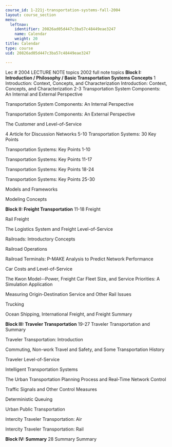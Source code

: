 ```yaml
---
course_id: 1-221j-transportation-systems-fall-2004
layout: course_section
menu:
  leftnav:
    identifier: 20826ad05d447c3ba57c48449eae3247
    name: Calendar
    weight: 20
title: Calendar
type: course
uid: 20826ad05d447c3ba57c48449eae3247

---
```


Lec # 2004 LECTURE NOTE topics 2002 full note topics **Block I: Introduction / Philosophy / Basic Transportation Systems Concepts** 1 Introduction: Context, Concepts, and Characterization Introduction: Context, Concepts, and Characterization 2-3 Transportation System Components: An Internal and External Perspective

Transportation System Components: An Internal Perspective

Transportation System Components: An External Perspective

The Customer and Level-of-Service

4 Article for Discussion Networks 5-10 Transportation Systems: 30 Key Points

Transportation Systems: Key Points 1-10

Transportation Systems: Key Points 11-17

Transportation Systems: Key Points 18-24

Transportation Systems: Key Points 25-30

Models and Frameworks

Modeling Concepts

**Block II: Freight Transportation** 11-18 Freight   
  
Rail Freight

The Logistics System and Freight Level-of-Service

Railroads: Introductory Concepts

Railroad Operations

Railroad Terminals: P-MAKE Analysis to Predict Network Performance

Car Costs and Level-of-Service

The Kwon Model--Power, Freight Car Fleet Size, and Service Priorities: A Simulation Application

Measuring Origin-Destination Service and Other Rail Issues

Trucking

Ocean Shipping, International Freight, and Freight Summary

**Block III: Traveler Transportation** 19-27 Traveler Transportation and Summary

Traveler Transportation: Introduction

Commuting, Non-work Travel and Safety, and Some Transportation History

Traveler Level-of-Service

Intelligent Transportation Systems

The Urban Transportation Planning Process and Real-Time Network Control

Traffic Signals and Other Control Measures

Deterministic Queuing

Urban Public Transportation

Intercity Traveler Transportation: Air

Intercity Traveler Transportation: Rail

**Block IV: Summary** 28 Summary Summary